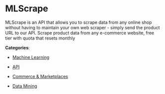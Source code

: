 # MLScrape


MLScrape is an API that allows you to scrape data from any online shop without having to maintain your own web scraper - simply send the product URL to our API. Scrape product data from any e-commerce website, free tier with quota that resets monthly



**Categories**:

- [Machine Learning](https://github.com/apis-list/apis-list#machine-learning)

- [API](https://github.com/apis-list/apis-list#api)

- [Commerce & Marketplaces](https://github.com/apis-list/apis-list#commerce-and-marketplaces)

- [Data Mining](https://github.com/apis-list/apis-list#data-mining)



